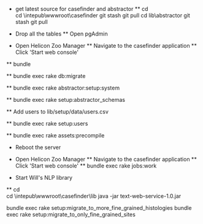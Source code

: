 * get latest source for casefinder and abstractor
**  cd \
    cd \intepub\wwwroot\casefinder
    git stash
    git pull
    cd lib\abstractor
    git stash
    git pull

* Drop all the tables
** Open pgAdmin

* Open Helicon Zoo Manager
** Navigate to the casefinder application
** Click 'Start web console'

** bundle

** bundle exec rake db:migrate

** bundle exec rake abstractor:setup:system

** bundle exec rake setup:abstractor_schemas

** Add users to lib/setup/data/users.csv

** bundle exec rake setup:users

** bundle exec rake assets:precompile

* Reboot the server

* Open Helicon Zoo Manager
** Navigate to the casefinder application
** Click 'Start web console'
** bundle exec rake jobs:work

* Start Will's NLP library

** cd \
   cd \intepub\wwwroot\casefinder\lib
   java -jar text-web-service-1.0.jar

bundle exec rake setup:migrate_to_more_fine_grained_histologies
bundle exec rake setup:migrate_to_only_fine_grained_sites